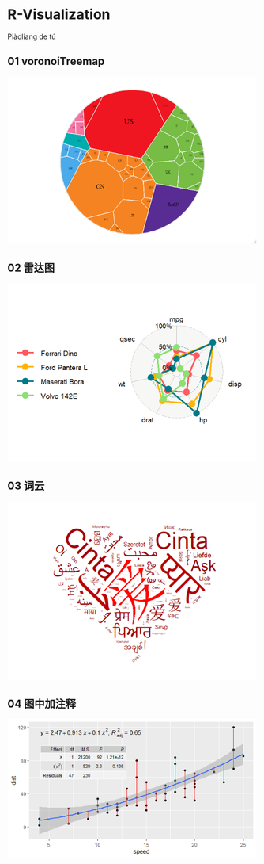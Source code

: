 # R-Visualization
Piàoliang de tú

## 01 voronoiTreemap
[![voronoiTreemap](https://github.com/yuan1615/R-Visualization/blob/master/01%20voronoiTreemap/voronoiTreemap.png)](https://github.com/yuan1615/R-Visualization/tree/master/01%20voronoiTreemap)


## 02 雷达图
[![雷达图](https://github.com/yuan1615/R-Visualization/blob/master/02%20雷达图/雷达图.png)](https://github.com/yuan1615/R-Visualization/tree/master/02%20%E9%9B%B7%E8%BE%BE%E5%9B%BE)

## 03 词云
[![词云](https://github.com/yuan1615/R-Visualization/blob/master/03%20词云/wordcloud.png)](https://github.com/yuan1615/R-Visualization/tree/master/03%20%E8%AF%8D%E4%BA%91)

## 04 图中加注释
[![图中加注释](https://github.com/yuan1615/R-Visualization/blob/master/04%20%E6%8B%9F%E5%90%88%E6%9B%B2%E7%BA%BF%E7%AA%81%E5%87%BA%E6%98%BE%E7%A4%BA/ggpmisc-example_files/ggpmics.png)](https://github.com/yuan1615/R-Visualization/tree/master/04%20%E6%8B%9F%E5%90%88%E6%9B%B2%E7%BA%BF%E7%AA%81%E5%87%BA%E6%98%BE%E7%A4%BA)
